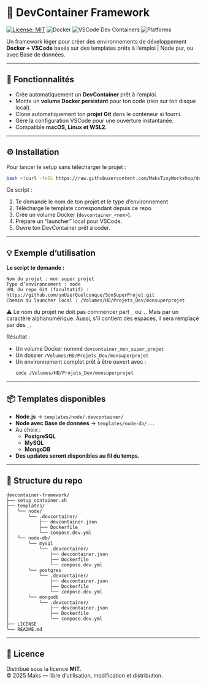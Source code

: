 # 🐳 DevContainer Framework

[![License: MIT](https://img.shields.io/badge/License-MIT-yellow.svg)](https://opensource.org/licenses/MIT) ![Docker](https://img.shields.io/badge/Docker-Ready-blue?logo=docker) ![VSCode Dev Containers](https://img.shields.io/badge/VSCode-DevContainer-007ACC?logo=visualstudiocode) ![Platforms](https://img.shields.io/badge/Platforms-macOS%20%7C%20Linux%20%7C%20WSL2-lightgrey)

Un framework léger pour créer des environnements de développement **Docker + VSCode** basés sur des templates prêts à l’emploi | Node pur, ou avec Base de données.

---

## 🚀 Fonctionnalités

- Crée automatiquement un **DevContainer** prêt à l’emploi.
- Monte un **volume Docker persistant** pour ton code (rien sur ton disque local).
- Clone automatiquement ton **projet Git** dans le conteneur si fourni.
- Gère la configuration VSCode pour une ouverture instantanée.
- Compatible **macOS, Linux et WSL2**.

---

## ⚙️ Installation

Pour lancer le setup sans télécharger le projet :

```bash
bash <(curl -fsSL https://raw.githubusercontent.com/MaksTinyWorkshop/devcontainer-framework/main/setup_container.sh)
```

Ce script :

1. Te demande le nom de ton projet et le type d’environnement
2. Télécharge le template correspondant depuis ce repo.
3. Crée un volume Docker (`devcontainer_<nom>`).
4. Prépare un “launcher” local pour VSCode.
5. Ouvre ton DevContainer prêt à coder.

---

## 💡 Exemple d’utilisation

**Le script te demande :**

```
Nom du projet : mon super projet
Type d’environnement : node
URL du repo Git (facultatif) : https://github.com/unUserQuelconque/SonSuperProjet.git
Chemin du launcher local : /Volumes/HD/Projets_Dev/monsuperprojet
```

⚠️ Le nom du projet ne doit pas commencer part `_` ou `.`. Mais par un caractère alphanumérique. Aussi, s'il contient des espaces, il sera remplaçé par des `_`.

Résultat :

- Un volume Docker nommé `devcontainer_mon_super_projet`
- Un dossier `/Volumes/HD/Projets_Dev/monsuperprojet`
- Un environnement complet prêt à être ouvert avec :
  ```bash
  code /Volumes/HD/Projets_Dev/monsuperprojet
  ```

---

## 📦 Templates disponibles

- **Node.js** → `templates/node/.devcontainer/`
- **Node avec Base de données** → `templates/node-db/...`
- Au choix :
  - **PostgreSQL**
  - **MySQL**
  - **MongoDB**
- **Des updates seront disponibles au fil du temps.**

---

## 🧩 Structure du repo

```
devcontainer-framework/
├── setup_container.sh
├── templates/
│   └── node/
│       └── .devcontainer/
│           ├── devcontainer.json
│           ├── Dockerfile
│           └── compose.dev.yml
│   └── node-db/
│       └── mysql
│           └── .devcontainer/
│               ├── devcontainer.json
│               ├── Dockerfile
│               └── compose.dev.yml
│       └── postgres
│           └── .devcontainer/
│               ├── devcontainer.json
│               ├── Dockerfile
│               └── compose.dev.yml
│       └── mongodb
│           └── .devcontainer/
│               ├── devcontainer.json
│               ├── Dockerfile
│               └── compose.dev.yml
├── LICENSE
└── README.md
```

---

## 📜 Licence

Distribué sous la licence **MIT**.  
© 2025 Maks — libre d’utilisation, modification et distribution.
